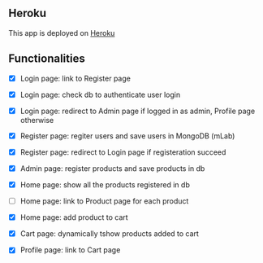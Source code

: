 ## Heroku
This app is deployed on [Heroku](https://afternoon-spire-73592.herokuapp.com/)

## Functionalities

- [x] Login page: link to Register page
- [x] Login page: check db to authenticate user login 
- [x] Login page: redirect to Admin page if logged in as admin, Profile page otherwise
- [x] Register page: regiter users and save users in MongoDB (mLab)
- [x] Register page: redirect to Login page if registeration succeed
- [x] Admin page: register products and save products in db
- [x] Home page: show all the products registered in db 
- [ ] Home page: link to Product page for each product
- [x] Home page: add product to cart 
- [x] Cart page: dynamically tshow products added to cart
- [x] Profile page: link to Cart page

